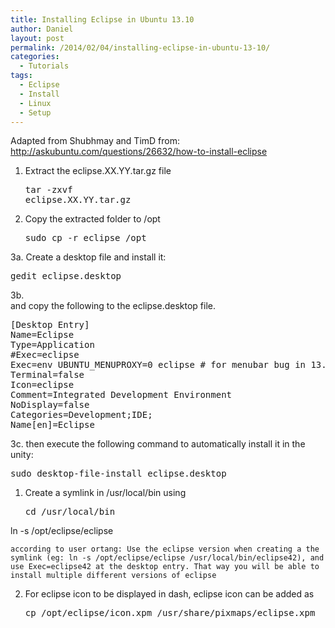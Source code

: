 ```yaml
---
title: Installing Eclipse in Ubuntu 13.10
author: Daniel
layout: post
permalink: /2014/02/04/installing-eclipse-in-ubuntu-13-10/
categories:
  - Tutorials
tags:
  - Eclipse
  - Install
  - Linux
  - Setup
---
```

Adapted from Shubhmay and TimD from: <a href="http://askubuntu.com/questions/26632/how-to-install-eclipse" title="http://askubuntu.com/questions/26632/how-to-install-eclipse" target="_blank">http://askubuntu.com/questions/26632/how-to-install-eclipse</a>

1.  Extract the eclipse.XX.YY.tar.gz file <pre class="brush: bash; title: ; notranslate" title="">tar -zxvf eclipse.XX.YY.tar.gz
</pre></p> 

2.  Copy the extracted folder to /opt
    
    <pre class="brush: bash; title: ; notranslate" title="">sudo cp -r eclipse /opt
</pre></p> 

3a. Create a desktop file and install it:

<pre class="brush: bash; title: ; notranslate" title="">gedit eclipse.desktop
</pre>

3b.  
and copy the following to the eclipse.desktop file.

<pre class="brush: bash; title: ; notranslate" title="">[Desktop Entry]
Name=Eclipse 
Type=Application
#Exec=eclipse
Exec=env UBUNTU_MENUPROXY=0 eclipse # for menubar bug in 13.10
Terminal=false
Icon=eclipse
Comment=Integrated Development Environment
NoDisplay=false
Categories=Development;IDE;
Name[en]=Eclipse
</pre>

3c. then execute the following command to automatically install it in the unity:

<pre class="brush: bash; title: ; notranslate" title="">sudo desktop-file-install eclipse.desktop
</pre>

1.  Create a symlink in /usr/local/bin using
    
    <pre class="brush: bash; title: ; notranslate" title="">cd /usr/local/bin
ln -s /opt/eclipse/eclipse
</pre>
    
    according to user ortang: Use the eclipse version when creating a the symlink (eg: ln -s /opt/eclipse/eclipse /usr/local/bin/eclipse42), and use Exec=eclipse42 at the desktop entry. That way you will be able to install multiple different versions of eclipse

2.  For eclipse icon to be displayed in dash, eclipse icon can be added as
    
    <pre class="brush: bash; title: ; notranslate" title="">cp /opt/eclipse/icon.xpm /usr/share/pixmaps/eclipse.xpm
</pre></p>